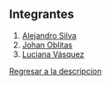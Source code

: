 ## Integrantes
1. [Alejandro Silva](Alejandro%20Silva/Alejandro%20Silva.md)
2. [Johan Oblitas](Johan%20Oblitas/Oblitas.md)
3. [Luciana Vásquez](Luciana%20Vasquez/Luciana.md)

[Regresar a la descripcion](../proyecto.md)
